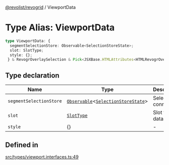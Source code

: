 [@revolist/revogrid](README.md) / ViewportData

# Type Alias: ViewportData

```ts
type ViewportData: {
  segmentSelectionStore: Observable<SelectionStoreState>;
  slot: SlotType;
  style: {};
 } & RevogrOverlaySelection & Pick<JSXBase.HTMLAttributes<HTMLRevogrOverlaySelectionElement>, "ref"> & Pick<JSXBase.HTMLAttributes<HTMLRevogrDataElement>, "ref"> & RevogrData;
```

## Type declaration

| Name | Type | Description | Defined in |
| ------ | ------ | ------ | ------ |
| `segmentSelectionStore` | [`Observable`](TypeAlias.Observable.md)\<[`SelectionStoreState`](TypeAlias.SelectionStoreState.md)\> | Selection connection | [src/types/viewport.interfaces.ts:51](https://github.com/revolist/revogrid/blob/5e3002471d0c6a5af7f60949f39b6639df457ad1/src/types/viewport.interfaces.ts#L51) |
| `slot` | [`SlotType`](TypeAlias.SlotType.md) | Slot to put data | [src/types/viewport.interfaces.ts:54](https://github.com/revolist/revogrid/blob/5e3002471d0c6a5af7f60949f39b6639df457ad1/src/types/viewport.interfaces.ts#L54) |
| `style` | \{\} | - | [src/types/viewport.interfaces.ts:55](https://github.com/revolist/revogrid/blob/5e3002471d0c6a5af7f60949f39b6639df457ad1/src/types/viewport.interfaces.ts#L55) |

## Defined in

[src/types/viewport.interfaces.ts:49](https://github.com/revolist/revogrid/blob/5e3002471d0c6a5af7f60949f39b6639df457ad1/src/types/viewport.interfaces.ts#L49)
